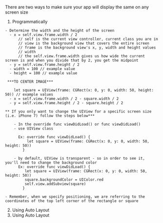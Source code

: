 <!-- Auto Layout - how to make your app look beautiful on every screen size --> 

There are two ways to make sure your app will display the same on any screen size 

  1. Programmatically 
  
    - Determine the width and the height of the screen
      - x = self.view.frame.width / 2
          // self is the current view controller, current class you are in 
          // view is the background view that covers the entire screen
          // frame is the background view's x, y, width and height values 
          // width 
          // the self.view.frame.width gives us how wide the current screen is and when you divide that by 2, you get the midpoint
      - y = self.view.frame.height / 2
      - width = 100 // example value
      - height = 100 // example value 
      
     ***TO CENTER IMAGE***
     
        let square = UIView(frame: CGRect(x: 0, y: 0, width: 50, height: 50)) // example values
      - x = self.view.frame.width / 2 - square.width / 2
      - y = self.view.frame.height / 2 - square.height / 2 
      
    ** If you only want to change the UIView for a specific screen size (i.e. iPhone 7) follow the steps below***
    
        - In the override func viewDidLoad() or func viewDidLoad() 
        - use UIView class
      
          Ex: override func viewDidLoad() {
              let square = UIView(frame: CGRect(x: 0, y: 0, width: 50, height: 50))
            }
            
        - by default, UIView is transparent - so in order to see it, you'll need to change the background color 
          Ex: override func viewDidLoad() {
             let square = UIView(frame: CGRect(x: 0, y: 0, width: 50, height: 50))
             square.backgroundColor = UIColor.red
             self.view.addSubview(square)
            }
            
    - Remember, when we specify positioning, we are referring to the coordinates of the top left corner of the rectangle or square 
    
  
  2. Using Auto Layout   
  2. Using Auto Layout   